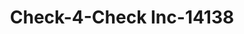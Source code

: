 ---
f_zip-code: 42748
f_state-code: KY
title: Check-4-Check Inc-14138
f_phone: 270-358-0757
f_city-only: Hodgenville
f_address: 928 Old Elizabethtown Road Hodgenville
f_location-unique-id: '14138'
slug: check-4-check-inc-14138
updated-on: '2024-05-30T13:46:58.046Z'
created-on: '2024-05-30T13:36:59.803Z'
published-on: '2024-05-30T13:54:32.469Z'
f_city-state: cms/city/hodgenville-ky.md
f_company: cms/company/check-4-check-inc.md
f_state: cms/state/kentucky.md
layout: '[payday-loan].html'
tags: payday-loan
---